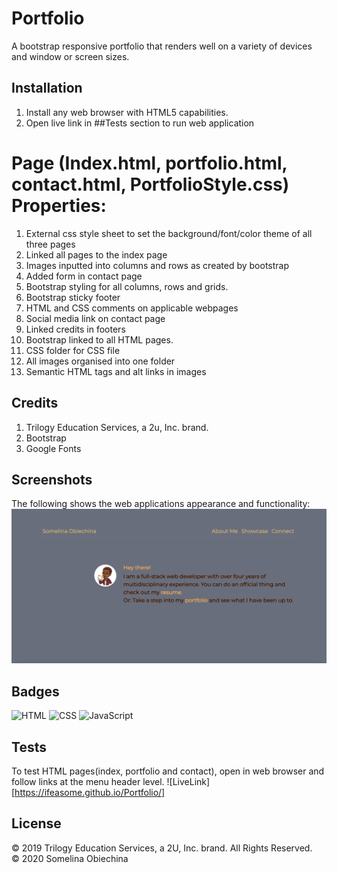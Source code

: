 # Portfolio

A bootstrap responsive portfolio that renders well on a variety of devices and window or screen sizes.

## Installation

1. Install any web browser with HTML5 capabilities.
2. Open live link in ##Tests section to run web application

# Page (Index.html, portfolio.html, contact.html, PortfolioStyle.css) Properties:

1. External css style sheet to set the background/font/color theme of all three pages
2. Linked all pages to the index page
3. Images inputted into columns and rows as created by bootstrap
4. Added form in contact page
5. Bootstrap styling for all columns, rows and grids.
6. Bootstrap sticky footer
7. HTML and CSS comments on applicable webpages
8. Social media link on contact page
9. Linked credits in footers
10. Bootstrap linked to all HTML pages.
11. CSS folder for CSS file
12. All images organised into one folder
13. Semantic HTML tags and alt links in images

## Credits

1. Trilogy Education Services, a 2u, Inc. brand.
2. Bootstrap
3. Google Fonts


## Screenshots

The following shows the web applications appearance and functionality:
![Bootstrap_Demo](./images/Demo_image.png)

## Badges

![HTML](https://img.shields.io/badge/HTML-92.8%25-red)
![CSS](https://img.shields.io/badge/CSS-6.8%25-blue)
![JavaScript](https://img.shields.io/badge/JavaScript-0.4%25-yellow)

## Tests

To test HTML pages(index, portfolio and contact), open in web browser and follow links at the menu header level.
![LiveLink][https://ifeasome.github.io/Portfolio/]

## License

© 2019 Trilogy Education Services, a 2U, Inc. brand. All Rights Reserved.<br>
© 2020 Somelina Obiechina
